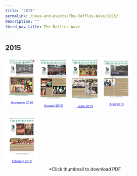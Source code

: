 ```yaml
---
title: "2015"
permalink: /news-and-events/The-Raffles-Wave/2015/
description: ""
third_nav_title: The Raffles Wave
---
```

## 2015

<p><a href="https://www.rgs.edu.sg/qql/slot/u1290/Raffles%20Wave/2017/Raffles%20Wave_November%202017.pdf/qql/slot/u1290/Raffles%20Wave/2017/Raffles%20Wave_November%202017.pdf">
<img style="width:20%" align=left src="/images/20151.jpg">
</a></p>

<p><a href="https://www.ezhishi.net/CKPSebook2022/">
<img style="width:20%" align=left src="/images/20152.jpg">
</a></p>

<p><a href="https://www.rgs.edu.sg/qql/slot/u1290/Raffles%20Wave/2018/Raffles%20Wave_August%202018.pdf">
<img style="width:20%" align=left src="/images/20153.jpg">
</a></p>

<p><a href="https://www.rgs.edu.sg/qql/slot/u1290/Raffles%20Wave/2018/Raffles%20Wave_June%202018.pdf">
<img style="width:20%" align=left src="/images/20154.jpg">
</a></p>
<br clear=left>

<p><a href="https://www.ezhishi.net/CKPSebook2022/">
<img style="width:20%" align=left src="/images/20155.jpg">
</a></p>
<br clear=left>

<center>*Click thumbnail to download PDF</center>
